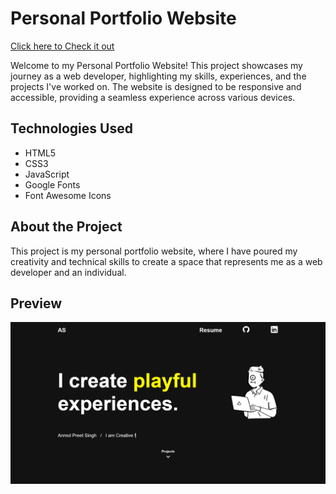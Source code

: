 

# Personal Portfolio Website

[Click here to Check it out ](https://anmolsingh173.github.io/Portfolio_Website/)

Welcome to my Personal Portfolio Website! This project showcases my journey as a web developer, highlighting my skills, experiences, and the projects I've worked on. The website is designed to be responsive and accessible, providing a seamless experience across various devices.

## Technologies Used

- HTML5
- CSS3
- JavaScript
- Google Fonts
- Font Awesome Icons

## About the Project

This project is my personal portfolio website, where I have poured my creativity and technical skills to create a space that represents me as a web developer and an individual. 
 
## Preview
![Tic Tac Toe Screenshot](https://github.com/AnmolSingh173/Portfolio_Website/blob/main/Image%20Resources/portfolioWebsite.png)
